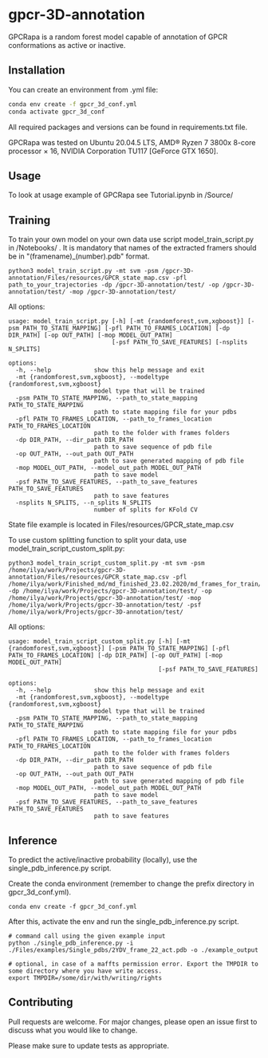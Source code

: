 # gpcr-3D-annotation
GPCRapa is a random forest model capable of annotation of GPCR conformations as active or inactive.

## Installation

You can create an environment from .yml file:

```bash
conda env create -f gpcr_3d_conf.yml
conda activate gpcr_3d_conf
```

All required packages and versions can be found in requirements.txt file.

GPCRapa was tested on Ubuntu 20.04.5 LTS, AMD® Ryzen 7 3800x 8-core processor × 16, NVIDIA Corporation TU117 [GeForce GTX 1650].

## Usage

To look at usage example of GPCRapa see Tutorial.ipynb in /Source/

## Training

To train your own model on your own data use script model_train_script.py in /Notebooks/ . It is mandatory that names of the extracted framers should be in "(framename)_(number).pdb" format.

```
python3 model_train_script.py -mt svm -psm /gpcr-3D-annotation/Files/resources/GPCR_state_map.csv -pfl path_to_your_trajectories -dp /gpcr-3D-annotation/test/ -op /gpcr-3D-annotation/test/ -mop /gpcr-3D-annotation/test/
```
All options:

```
usage: model_train_script.py [-h] [-mt {randomforest,svm,xgboost}] [-psm PATH_TO_STATE_MAPPING] [-pfl PATH_TO_FRAMES_LOCATION] [-dp DIR_PATH] [-op OUT_PATH] [-mop MODEL_OUT_PATH]
                             [-psf PATH_TO_SAVE_FEATURES] [-nsplits N_SPLITS]

options:
  -h, --help            show this help message and exit
  -mt {randomforest,svm,xgboost}, --modeltype {randomforest,svm,xgboost}
                        model type that will be trained
  -psm PATH_TO_STATE_MAPPING, --path_to_state_mapping PATH_TO_STATE_MAPPING
                        path to state mapping file for your pdbs
  -pfl PATH_TO_FRAMES_LOCATION, --path_to_frames_location PATH_TO_FRAMES_LOCATION
                        path to the folder with frames folders
  -dp DIR_PATH, --dir_path DIR_PATH
                        path to save sequence of pdb file
  -op OUT_PATH, --out_path OUT_PATH
                        path to save generated mapping of pdb file
  -mop MODEL_OUT_PATH, --model_out_path MODEL_OUT_PATH
                        path to save model
  -psf PATH_TO_SAVE_FEATURES, --path_to_save_features PATH_TO_SAVE_FEATURES
                        path to save features
  -nsplits N_SPLITS, --n_splits N_SPLITS
                        number of splits for KFold CV
```
State file example is located in Files/resources/GPCR_state_map.csv

To use custom splitting function to split your data, use model_train_script_custom_split.py:
```
python3 model_train_script_custom_split.py -mt svm -psm /home/ilya/work/Projects/gpcr-3D-annotation/Files/resources/GPCR_state_map.csv -pfl /home/ilya/work/Finished_md/md_finished_23.02.2020/md_frames_for_train/ -dp /home/ilya/work/Projects/gpcr-3D-annotation/test/ -op /home/ilya/work/Projects/gpcr-3D-annotation/test/ -mop /home/ilya/work/Projects/gpcr-3D-annotation/test/ -psf /home/ilya/work/Projects/gpcr-3D-annotation/test/
```
All options:
```
usage: model_train_script_custom_split.py [-h] [-mt {randomforest,svm,xgboost}] [-psm PATH_TO_STATE_MAPPING] [-pfl PATH_TO_FRAMES_LOCATION] [-dp DIR_PATH] [-op OUT_PATH] [-mop MODEL_OUT_PATH]
                                          [-psf PATH_TO_SAVE_FEATURES]

options:
  -h, --help            show this help message and exit
  -mt {randomforest,svm,xgboost}, --modeltype {randomforest,svm,xgboost}
                        model type that will be trained
  -psm PATH_TO_STATE_MAPPING, --path_to_state_mapping PATH_TO_STATE_MAPPING
                        path to state mapping file for your pdbs
  -pfl PATH_TO_FRAMES_LOCATION, --path_to_frames_location PATH_TO_FRAMES_LOCATION
                        path to the folder with frames folders
  -dp DIR_PATH, --dir_path DIR_PATH
                        path to save sequence of pdb file
  -op OUT_PATH, --out_path OUT_PATH
                        path to save generated mapping of pdb file
  -mop MODEL_OUT_PATH, --model_out_path MODEL_OUT_PATH
                        path to save model
  -psf PATH_TO_SAVE_FEATURES, --path_to_save_features PATH_TO_SAVE_FEATURES
                        path to save features
```



## Inference

To predict the active/inactive probability (locally), use the single_pdb_inference.py script.

Create the conda environment (remember to change the prefix directory in gpcr_3d_conf.yml). 
```
conda env create -f gpcr_3d_conf.yml
```

After this, activate the env and run the single_pdb_inference.py script.
```
# command call using the given example input
python ./single_pdb_inference.py -i ./Files/examples/Single_pdbs/2YDV_frame_22_act.pdb -o ./example_output

# optional, in case of a maffts permission error. Export the TMPDIR to some directory where you have write access.
export TMPDIR=/some/dir/with/writing/rights
```


## Contributing
Pull requests are welcome. For major changes, please open an issue first to discuss what you would like to change.

Please make sure to update tests as appropriate.
